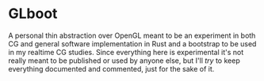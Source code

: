 # GLboot

A personal thin abstraction over OpenGL meant to be an experiment in both CG and general software implementation in Rust and a bootstrap to be used in my realtime CG studies.
Since everything here is experimental it's not really meant to be published or used by anyone else, but I'll *try* to keep everything documented and commented, just for the sake of it.
